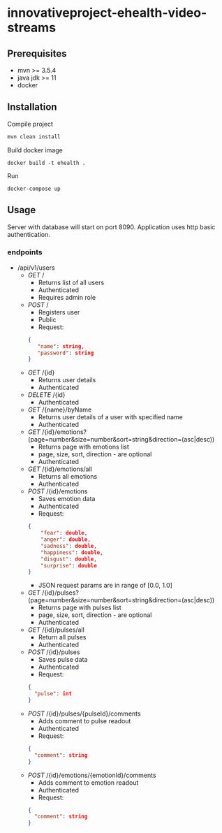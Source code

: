 # innovativeproject-ehealth-video-streams

## Prerequisites
* mvn >= 3.5.4
* java jdk >= 11
* docker

## Installation

Compile project

```bash
mvn clean install
```

Build docker image

```
docker build -t ehealth .
```

Run

```
docker-compose up
```

## Usage
Server with database will start on port 8090.
Application uses http basic authentication.


### endpoints

* /api/v1/users
    * _GET_ /
        * Returns list of all users
        * Authenticated
        * Requires admin role
     * _POST_ /
        * Registers user
        * Public
        * Request: 
        ```json
        {
           "name": string,
           "password": string
        }
        ```
    * _GET_ /{id}
        * Returns user details
        * Authenticated
    * _DELETE_ /{id}
        * Authenticated
    * _GET_ /{name}/byName
        * Returns user details of a user with specified name
        * Authenticated
    * _GET_ /{id}/emotions?(page=number&size=number&sort=string&direction=(asc|desc))
        * Returns page with emotions list
        * page, size, sort, direction - are optional
        * Authenticated
    * _GET_ /{id}/emotions/all
        * Returns all emotions
        * Authenticated
    * _POST_ /{id}/emotions
        * Saves emotion data
        * Authenticated
        * Request:
        ```json
        {
            "fear": double,
            "anger": double,
            "sadness": double,
            "happiness": double,
            "disgust": double,
            "surprise": double
        }
        ```
        * JSON request params are in range of [0.0, 1.0]
    * _GET_ /{id}/pulses?(page=number&size=number&sort=string&direction=(asc|desc)) 
        * Returns page with pulses list
        * page, size, sort, direction - are optional
        * Authenticated
    * _GET_ /{id}/pulses/all
        * Return all pulses
        * Authenticated
    * _POST_ /{id}/pulses
        * Saves pulse data
        * Authenticated
        * Request:
        ```json
        {
          "pulse": int
        }
        ```
    * _POST_ /{id}/pulses/{pulseId}/comments
        * Adds comment to pulse readout
        * Authenticated
        * Request:
        ```json
        {
          "comment": string
        }
        ```
    * _POST_ /{id}/emotions/{emotionId}/comments
        * Adds comment to emotion readout
        * Authenticated
        * Request:
        ```json
        {
          "comment": string
        }
        ```
    

